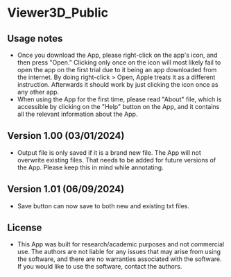 # Viewer3D_Public

## Usage notes
- Once you download the App, please right-click on the app's icon, and then press "Open." Clicking only once on the icon will most likely fail to open the app on the first trial due to it being an app downloaded from the internet. By doing  right-click > Open, Apple treats it as a different instruction. Afterwards it should work by just clicking the icon once as any other app.
- When using the App for the first time, please read "About" file, which is accessible by clicking on the "Help" button on the App, and it contains all the relevant information about the App. 
## Version 1.00 (03/01/2024)
- Output file is only saved if it is a brand new file. The App will not overwrite existing files. That needs to be added for future versions of the App. Please keep this in mind while annotating.
## Version 1.01 (06/09/2024)
- Save button can now save to both new and existing txt files.
## License
- This App was built for research/academic purposes and not commercial use. The authors are not liable for any issues that may arise from using the software, and there are no warranties associated with the software. If you would like to use the software, contact the authors.
